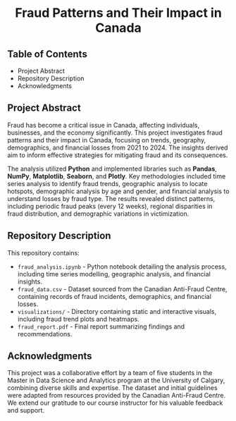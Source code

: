 <h1 align="center"><b>Fraud Patterns and Their Impact in Canada</b></h1>

## Table of Contents
+ Project Abstract
+ Repository Description
+ Acknowledgments

## Project Abstract
Fraud has become a critical issue in Canada, affecting individuals, businesses, and the economy significantly. This project investigates fraud patterns and their impact in Canada, focusing on trends, geography, demographics, and financial losses from 2021 to 2024. The insights derived aim to inform effective strategies for mitigating fraud and its consequences.

The analysis utilized **Python** and implemented libraries such as **Pandas**, **NumPy**, **Matplotlib**, **Seaborn**, and **Plotly**. Key methodologies included time series analysis to identify fraud trends, geographic analysis to locate hotspots, demographic analysis by age and gender, and financial analysis to understand losses by fraud type. The results revealed distinct patterns, including periodic fraud peaks (every 12 weeks), regional disparities in fraud distribution, and demographic variations in victimization.

## Repository Description
This repository contains:
+ `fraud_analysis.ipynb` - Python notebook detailing the analysis process, including time series modelling, geographic analysis, and financial insights.
+ `fraud_data.csv` - Dataset sourced from the Canadian Anti-Fraud Centre, containing records of fraud incidents, demographics, and financial losses.
+ `visualizations/` - Directory containing static and interactive visuals, including fraud trend plots and heatmaps.
+ `fraud_report.pdf` - Final report summarizing findings and recommendations.

## Acknowledgments
This project was a collaborative effort by a team of five students in the Master in Data Science and Analytics program at the University of Calgary, combining diverse skills and expertise. The dataset and initial guidelines were adapted from resources provided by the Canadian Anti-Fraud Centre. We extend our gratitude to our course instructor for his valuable feedback and support.
